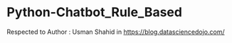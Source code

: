 # Python-Chatbot_Rule_Based

Respected to Author : Usman Shahid in https://blog.datasciencedojo.com/

